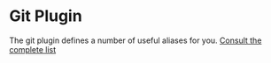 # Git Plugin

The git plugin defines a number of useful aliases for you. [Consult the complete list](plugins/git/git.plugin.sh#L34)
